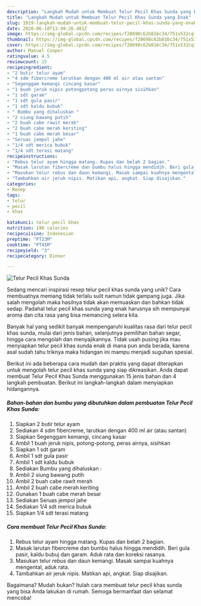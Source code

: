 ```yaml
---
description: "Langkah Mudah untuk Membuat Telur Pecil Khas Sunda yang Enak"
title: "Langkah Mudah untuk Membuat Telur Pecil Khas Sunda yang Enak"
slug: 1019-langkah-mudah-untuk-membuat-telur-pecil-khas-sunda-yang-enak
date: 2020-06-18T13:49:26.481Z
image: https://img-global.cpcdn.com/recipes/f28698c62b816c34/751x532cq70/telur-pecil-khas-sunda-foto-resep-utama.jpg
thumbnail: https://img-global.cpcdn.com/recipes/f28698c62b816c34/751x532cq70/telur-pecil-khas-sunda-foto-resep-utama.jpg
cover: https://img-global.cpcdn.com/recipes/f28698c62b816c34/751x532cq70/telur-pecil-khas-sunda-foto-resep-utama.jpg
author: Manuel Cooper
ratingvalue: 4.5
reviewcount: 15
recipeingredient:
- "2 butir telur ayam"
- "4 sdm fibercreme larutkan dengan 400 ml air atau santan"
- "Segenggam kemangi cincang kasar"
- "1 buah jeruk nipis potongpotong peras airnya sisihkan"
- "1 sdt garam"
- "1 sdt gula pasir"
- "1 sdt kaldu bubuk"
- " Bumbu yang dihaluskan "
- "2 siung bawang putih"
- "2 buah cabe rawit merah"
- "2 buah cabe merah keriting"
- "1 buah cabe merah besar"
- "Seruas jempol jahe"
- "1/4 sdt merica bubuk"
- "1/4 sdt terasi matang"
recipeinstructions:
- "Rebus telur ayam hingga matang. Kupas dan belah 2 bagian."
- "Masak larutan fibercreme dan bumbu halus hingga mendidih. Beri gula pasir, kaldu bubuj dan garam. Aduk rata dan koreksi rasanya."
- "Masukan telur rebus dan daun kemangi. Masak sampai kuahnya mengental, aduk rata."
- "Tambahkan air jeruk nipis. Matikan api, angkat. Siap disajikan."
categories:
- Resep
tags:
- telur
- pecil
- khas

katakunci: telur pecil khas 
nutrition: 199 calories
recipecuisine: Indonesian
preptime: "PT23M"
cooktime: "PT45M"
recipeyield: "3"
recipecategory: Dinner

---
```



![Telur Pecil Khas Sunda](https://img-global.cpcdn.com/recipes/f28698c62b816c34/751x532cq70/telur-pecil-khas-sunda-foto-resep-utama.jpg)

Sedang mencari inspirasi resep telur pecil khas sunda yang unik? Cara membuatnya memang tidak terlalu sulit namun tidak gampang juga. Jika salah mengolah maka hasilnya tidak akan memuaskan dan bahkan tidak sedap. Padahal telur pecil khas sunda yang enak harusnya sih mempunyai aroma dan cita rasa yang bisa memancing selera kita.

Banyak hal yang sedikit banyak mempengaruhi kualitas rasa dari telur pecil khas sunda, mulai dari jenis bahan, selanjutnya pemilihan bahan segar, hingga cara mengolah dan menyajikannya. Tidak usah pusing jika mau menyiapkan telur pecil khas sunda enak di mana pun anda berada, karena asal sudah tahu triknya maka hidangan ini mampu menjadi suguhan spesial.




Berikut ini ada beberapa cara mudah dan praktis yang dapat diterapkan untuk mengolah telur pecil khas sunda yang siap dikreasikan. Anda dapat membuat Telur Pecil Khas Sunda menggunakan 15 jenis bahan dan 4 langkah pembuatan. Berikut ini langkah-langkah dalam menyiapkan hidangannya.

<!--inarticleads1-->

##### Bahan-bahan dan bumbu yang dibutuhkan dalam pembuatan Telur Pecil Khas Sunda:

1. Siapkan 2 butir telur ayam
1. Sediakan 4 sdm fibercreme, larutkan dengan 400 ml air (atau santan)
1. Siapkan Segenggam kemangi, cincang kasar
1. Ambil 1 buah jeruk nipis, potong-potong, peras airnya, sisihkan
1. Siapkan 1 sdt garam
1. Ambil 1 sdt gula pasir
1. Ambil 1 sdt kaldu bubuk
1. Sediakan  Bumbu yang dihaluskan :
1. Ambil 2 siung bawang putih
1. Ambil 2 buah cabe rawit merah
1. Ambil 2 buah cabe merah keriting
1. Gunakan 1 buah cabe merah besar
1. Sediakan Seruas jempol jahe
1. Sediakan 1/4 sdt merica bubuk
1. Siapkan 1/4 sdt terasi matang




<!--inarticleads2-->

##### Cara membuat Telur Pecil Khas Sunda:

1. Rebus telur ayam hingga matang. Kupas dan belah 2 bagian.
1. Masak larutan fibercreme dan bumbu halus hingga mendidih. Beri gula pasir, kaldu bubuj dan garam. Aduk rata dan koreksi rasanya.
1. Masukan telur rebus dan daun kemangi. Masak sampai kuahnya mengental, aduk rata.
1. Tambahkan air jeruk nipis. Matikan api, angkat. Siap disajikan.




Bagaimana? Mudah bukan? Itulah cara membuat telur pecil khas sunda yang bisa Anda lakukan di rumah. Semoga bermanfaat dan selamat mencoba!
